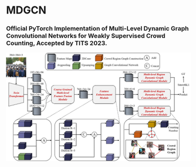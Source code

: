 # MDGCN
### Official PyTorch Implementation of Multi-Level Dynamic Graph Convolutional Networks for Weakly Supervised Crowd Counting, Accepted by TITS 2023.
![image](MDGCN.png)
